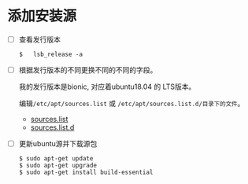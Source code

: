 # 添加安装源

- [ ] 查看发行版本
    ```
    $   lsb_release -a
    ```
- [ ] 根据发行版本的不同更换不同的不同的字段。
  
    我的发行版本是bionic, 对应着ubuntu18.04 的 LTS版本。

    编辑`/etc/apt/sources.list` 或 `/etc/apt/sources.list.d/目录下的文件`。

    * [sources.list](../../config/etc/apt/sources.list)
    * [sources.list.d](../../config/etc/apt/sources.list.d/README.md)

- [ ] 更新ubuntu源并下载源包
    ```
    $ sudo apt-get update
    $ sudo apt-get upgrade
    $ sudo apt-get install build-essential
    ```
